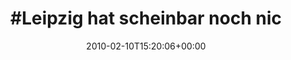 ---
retweeted: false
source: <a href="http://twitter.com" rel="nofollow">Twitter Web Client</a>
entities:
  hashtags:
  - text: Leipzig
    indices:
    - '0'
    - '8'
  - text: Buzz
    indices:
    - '43'
    - '48'
  symbols: []
  user_mentions: []
  urls: []
display_text_range:
- '0'
- '82'
favorite_count: '0'
id_str: '8905210763'
truncated: false
retweet_count: '0'
id: '8905210763'
created_at: Wed Feb 10 15:20:06 +0000 2010
favorited: false
full_text: "#Leipzig hat scheinbar noch nicht genügend #Buzz. Leere Maps mit einem
  Punkt drin."
lang: de
tags:
- Leipzig
- Buzz
- pesos:twitter
date: '2010-02-10T15:20:06+00:00'
src: https://twitter.com/bascht/status/8905210763
original_url: https://twitter.com/bascht/status/8905210763
type: twitter_tweet
text: "#Leipzig hat scheinbar noch nicht genügend #Buzz. Leere Maps mit einem Punkt
  drin."
title: "#Leipzig hat scheinbar noch nic"

---